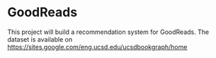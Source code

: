 # GoodReads
This project will build a recommendation system for GoodReads. The dataset is available on https://sites.google.com/eng.ucsd.edu/ucsdbookgraph/home
